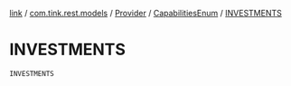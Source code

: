 [link](../../../index.md) / [com.tink.rest.models](../../index.md) / [Provider](../index.md) / [CapabilitiesEnum](index.md) / [INVESTMENTS](./-i-n-v-e-s-t-m-e-n-t-s.md)

# INVESTMENTS

`INVESTMENTS`